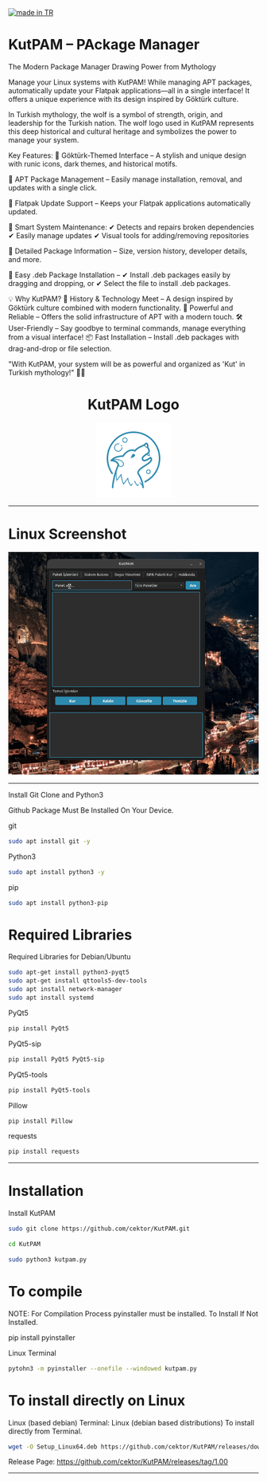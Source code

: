 <a href="#">
    <img src="https://raw.githubusercontent.com/pedromxavier/flag-badges/main/badges/TR.svg" alt="made in TR">
</a>

# KutPAM – PAckage Manager

The Modern Package Manager Drawing Power from Mythology

Manage your Linux systems with KutPAM! While managing APT packages, automatically update your Flatpak applications—all in a single interface! It offers a unique experience with its design inspired by Göktürk culture.

In Turkish mythology, the wolf is a symbol of strength, origin, and leadership for the Turkish nation. The wolf logo used in KutPAM represents this deep historical and cultural heritage and symbolizes the power to manage your system.

Key Features: 🔹 Göktürk-Themed Interface – A stylish and unique design with runic icons, dark themes, and historical motifs.

🔹 APT Package Management – Easily manage installation, removal, and updates with a single click.

🔹 Flatpak Update Support – Keeps your Flatpak applications automatically updated.

🔹 Smart System Maintenance: ✔ Detects and repairs broken dependencies
✔ Easily manage updates
✔ Visual tools for adding/removing repositories

🔹 Detailed Package Information – Size, version history, developer details, and more.

🔹 Easy .deb Package Installation –
✔ Install .deb packages easily by dragging and dropping, or
✔ Select the file to install .deb packages.

💡 Why KutPAM? 🚀 History & Technology Meet – A design inspired by Göktürk culture combined with modern functionality.
💪 Powerful and Reliable – Offers the solid infrastructure of APT with a modern touch.
🛠 User-Friendly – Say goodbye to terminal commands, manage everything from a visual interface!
📦 Fast Installation – Install .deb packages with drag-and-drop or file selection.

"With KutPAM, your system will be as powerful and organized as 'Kut' in Turkish mythology!" 🐺🔧


<h1 align="center">KutPAM Logo</h1>

<p align="center">
  <img src="kutpamlo.png" alt="KutPAM Logo" width="150" height="150">
</p>


----------------------

# Linux Screenshot
![Linux(pardus)](screenshot/linux_kutpam.gif)  

--------------------
Install Git Clone and Python3

Github Package Must Be Installed On Your Device.

git
```bash
sudo apt install git -y
```

Python3
```bash
sudo apt install python3 -y 

```

pip
```bash
sudo apt install python3-pip

```

# Required Libraries

Required Libraries for Debian/Ubuntu
```bash
sudo apt-get install python3-pyqt5
sudo apt-get install qttools5-dev-tools
sudo apt install network-manager
sudo apt install systemd
```


PyQt5
```bash
pip install PyQt5
```
PyQt5-sip
```bash
pip install PyQt5 PyQt5-sip
```

PyQt5-tools
```bash
pip install PyQt5-tools
```

Pillow
```bash
pip install Pillow
```

requests
```bash
pip install requests
```
----------------------------------


# Installation
Install KutPAM

```bash
sudo git clone https://github.com/cektor/KutPAM.git
```
```bash
cd KutPAM
```

```bash
sudo python3 kutpam.py

```

# To compile

NOTE: For Compilation Process pyinstaller must be installed. To Install If Not Installed.

pip install pyinstaller 

Linux Terminal 
```bash
pytohn3 -m pyinstaller --onefile --windowed kutpam.py
```

# To install directly on Linux

Linux (based debian) Terminal: Linux (debian based distributions) To install directly from Terminal.
```bash
wget -O Setup_Linux64.deb https://github.com/cektor/KutPAM/releases/download/1.00/Setup_Linux64.deb && sudo apt install ./Setup_Linux64.deb && sudo apt-get install -f -y
```


Release Page: https://github.com/cektor/KutPAM/releases/tag/1.00

----------------------------------
